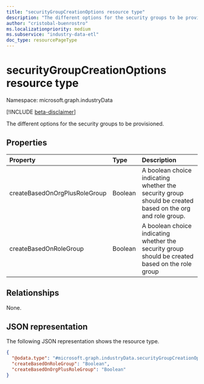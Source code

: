 ```yaml
---
title: "securityGroupCreationOptions resource type"
description: "The different options for the security groups to be provisioned."
author: "cristobal-buenrostro"
ms.localizationpriority: medium
ms.subservice: "industry-data-etl"
doc_type: resourcePageType
---
```


# securityGroupCreationOptions resource type

Namespace: microsoft.graph.industryData

[!INCLUDE [beta-disclaimer](../../includes/beta-disclaimer.md)]

The different options for the security groups to be provisioned.

## Properties

| Property                      | Type    | Description                                                                                               |
| :---------------------------- | :------ | :-------------------------------------------------------------------------------------------------------- |
| createBasedOnOrgPlusRoleGroup | Boolean | A boolean choice indicating whether the security group should be created based on the org and role group. |
| createBasedOnRoleGroup        | Boolean | A boolean choice indicating whether the security group should be created based on the role group          |

## Relationships

None.

## JSON representation

The following JSON representation shows the resource type.

<!-- {
  "blockType": "resource",
  "@odata.type": "microsoft.graph.industryData.securityGroupCreationOptions"
}
-->

```json
{
  "@odata.type": "#microsoft.graph.industryData.securityGroupCreationOptions",
  "createBasedOnRoleGroup": "Boolean",
  "createBasedOnOrgPlusRoleGroup": "Boolean"
}
```
